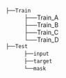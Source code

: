 `├──Train`   <br/>
      ├──Train_A <br/>
      ├──Train_B <br/>
      ├──Train_C <br/>
      └──Train_D <br/>
`├──Test`   <br/>
      `├──input`  <br/>
      `├──target`  <br/>
      `└──mask`  <br/>
